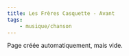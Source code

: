 ```yaml
---
title: Les Frères Casquette - Avant
tags:
    - musique/chanson
---
```


Page créée automatiquement, mais vide.
